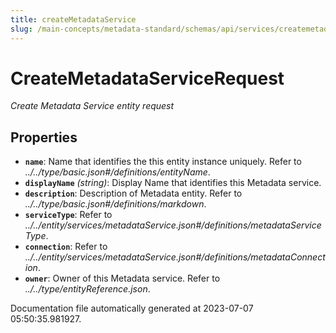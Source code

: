 ```yaml
---
title: createMetadataService
slug: /main-concepts/metadata-standard/schemas/api/services/createmetadataservice
---
```


# CreateMetadataServiceRequest

*Create Metadata Service entity request*

## Properties

- **`name`**: Name that identifies the this entity instance uniquely. Refer to *../../type/basic.json#/definitions/entityName*.
- **`displayName`** *(string)*: Display Name that identifies this Metadata service.
- **`description`**: Description of Metadata entity. Refer to *../../type/basic.json#/definitions/markdown*.
- **`serviceType`**: Refer to *../../entity/services/metadataService.json#/definitions/metadataServiceType*.
- **`connection`**: Refer to *../../entity/services/metadataService.json#/definitions/metadataConnection*.
- **`owner`**: Owner of this Metadata service. Refer to *../../type/entityReference.json*.


Documentation file automatically generated at 2023-07-07 05:50:35.981927.
